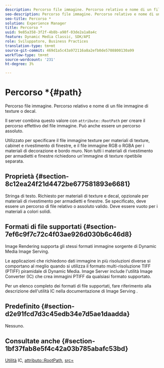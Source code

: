 ```yaml
---
description: Percorso file immagine. Percorso relativo e nome di un file immagine di texture o decal.
seo-description: Percorso file immagine. Percorso relativo e nome di un file immagine di texture o decal.
seo-title: Percorso *
solution: Experience Manager
title: Percorso *
uuid: 9e85a358-3f2f-4b8b-a98f-03de2a1a8a4c
feature: Dynamic Media Classic, SDK/API
role: Sviluppatore, Business Practices
translation-type: tm+mt
source-git-commit: 469d1a5c43a972116a8a2efb0de5708800130a99
workflow-type: tm+mt
source-wordcount: '231'
ht-degree: 3%

---
```



# Percorso *{#path}

Percorso file immagine. Percorso relativo e nome di un file immagine di texture o decal.

Il server combina questo valore con `attribute::RootPath` per creare il percorso effettivo del file immagine. Può anche essere un percorso assoluto.

Utilizzato per specificare il file immagine texture per materiali di texture, cabinet e rivestimento di finestre, e il file immagine RGB o RGBA per i materiali di decorazione e bordo muro. Non tutti i materiali di rivestimento per armadietti e finestre richiedono un&#39;immagine di texture ripetibile separata.

## Proprietà {#section-8c12ea24f21d4472be677581893e6681}

Stringa di testo. Richiesto per materiali di texture e decal, opzionale per materiali di rivestimento per armadietti e finestre. Se specificato, deve essere un percorso di file relativo o assoluto valido. Deve essere vuoto per i materiali a colori solidi.

## Formati di file supportati {#section-7ef6c9f7c72c4f03ae926d030b6c46d8}

Image Rendering supporta gli stessi formati immagine sorgente di Dynamic Media Image Serving.

Le applicazioni che richiedono dati immagine in più risoluzioni diverse si comportano al meglio quando si utilizza il formato multi-risoluzione TIFF (PTIFF) piramidale di Dynamic Media. Image Server include l&#39;utilità Image Converter (IC) che crea immagini PTIFF da qualsiasi formato supportato.

Per un elenco completo dei formati di file supportati, fare riferimento alla descrizione dell&#39;utilità IC nella documentazione di Image Serving .

## Predefinito {#section-d2e91fcd7d3c45edb34e7d5ae1daadda}

Nessuno.

## Consultate anche {#section-1bf37fab8e5f4c42a03b785abafc53bd}

[Utilità](/help/aem-is-ir-api/is-api/is-utils/utilities/r-ic.md)  IC,  [attributo::RootPath](/help/aem-is-ir-api/ir-api/material-cat/image-rendering-api-ref/c-ir-material-catalog/c-ir-attributes-reference/r-ir-rootpath.md),  [src=](/help/aem-is-ir-api/ir-api/http-protocol/image-rendering-api-ref/c-ir-http-protocol-ref/c-ir-http-protocol-command-reference/r-ir-src.md)
